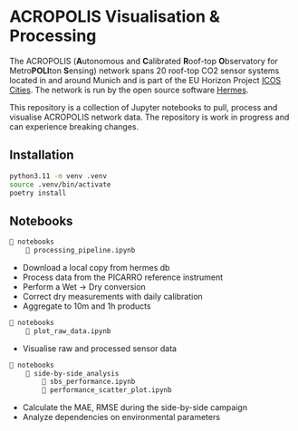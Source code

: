 # ACROPOLIS Visualisation & Processing

The ACROPOLIS (**A**utonomous and **C**alibrated **R**oof-top **O**bservatory for Metro**POLI**ton **S**ensing) network spans 20 roof-top CO2 sensor systems located in and around Munich and is part of the EU Horizon Project [ICOS Cities](https://www.icos-cp.eu/projects/icos-cities). The network is run by the open source software [Hermes](https://github.com/tum-esm/hermes). 

This repository is a collection of Jupyter notebooks to pull, process and visualise ACROPOLIS network data.
The repository is work in progress and can experience breaking changes.

## Installation

```bash
python3.11 -m venv .venv
source .venv/bin/activate
poetry install
```

## Notebooks


```bash
📁 notebooks
    📄 processing_pipeline.ipynb
```
- Download a local copy from hermes db
- Process data from the PICARRO reference instrument
- Perform a Wet -> Dry conversion 
- Correct dry measurements with daily calibration
- Aggregate to 10m and 1h products

```bash
📁 notebooks
    📄 plot_raw_data.ipynb 
```

- Visualise raw and processed sensor data

```bash
📁 notebooks
    📁 side-by-side_analysis
        📄 sbs_performance.ipynb
        📄 performance_scatter_plot.ipynb
```

- Calculate the MAE, RMSE during the side-by-side campaign
- Analyze dependencies on environmental parameters
